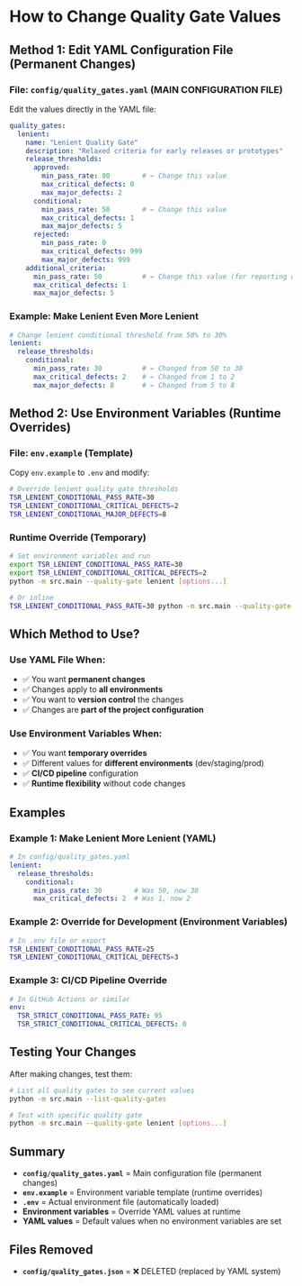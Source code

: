 # How to Change Quality Gate Values

## **Method 1: Edit YAML Configuration File (Permanent Changes)**

### **File: `config/quality_gates.yaml`** (MAIN CONFIGURATION FILE)

Edit the values directly in the YAML file:

```yaml
quality_gates:
  lenient:
    name: "Lenient Quality Gate"
    description: "Relaxed criteria for early releases or prototypes"
    release_thresholds:
      approved:
        min_pass_rate: 80        # ← Change this value
        max_critical_defects: 0
        max_major_defects: 2
      conditional:
        min_pass_rate: 50        # ← Change this value
        max_critical_defects: 1
        max_major_defects: 5
      rejected:
        min_pass_rate: 0
        max_critical_defects: 999
        max_major_defects: 999
    additional_criteria:
      min_pass_rate: 50          # ← Change this value (for reporting only)
      max_critical_defects: 1
      max_major_defects: 5
```

### **Example: Make Lenient Even More Lenient**

```yaml
# Change lenient conditional threshold from 50% to 30%
lenient:
  release_thresholds:
    conditional:
      min_pass_rate: 30          # ← Changed from 50 to 30
      max_critical_defects: 2    # ← Changed from 1 to 2
      max_major_defects: 8       # ← Changed from 5 to 8
```

## **Method 2: Use Environment Variables (Runtime Overrides)**

### **File: `env.example`** (Template)

Copy `env.example` to `.env` and modify:

```bash
# Override lenient quality gate thresholds
TSR_LENIENT_CONDITIONAL_PASS_RATE=30
TSR_LENIENT_CONDITIONAL_CRITICAL_DEFECTS=2
TSR_LENIENT_CONDITIONAL_MAJOR_DEFECTS=8
```

### **Runtime Override (Temporary)**

```bash
# Set environment variables and run
export TSR_LENIENT_CONDITIONAL_PASS_RATE=30
export TSR_LENIENT_CONDITIONAL_CRITICAL_DEFECTS=2
python -m src.main --quality-gate lenient [options...]

# Or inline
TSR_LENIENT_CONDITIONAL_PASS_RATE=30 python -m src.main --quality-gate lenient [options...]
```

## **Which Method to Use?**

### **Use YAML File When:**
- ✅ You want **permanent changes**
- ✅ Changes apply to **all environments**
- ✅ You want to **version control** the changes
- ✅ Changes are **part of the project configuration**

### **Use Environment Variables When:**
- ✅ You want **temporary overrides**
- ✅ Different values for **different environments** (dev/staging/prod)
- ✅ **CI/CD pipeline** configuration
- ✅ **Runtime flexibility** without code changes

## **Examples**

### **Example 1: Make Lenient More Lenient (YAML)**
```yaml
# In config/quality_gates.yaml
lenient:
  release_thresholds:
    conditional:
      min_pass_rate: 30        # Was 50, now 30
      max_critical_defects: 2  # Was 1, now 2
```

### **Example 2: Override for Development (Environment Variables)**
```bash
# In .env file or export
TSR_LENIENT_CONDITIONAL_PASS_RATE=25
TSR_LENIENT_CONDITIONAL_CRITICAL_DEFECTS=3
```

### **Example 3: CI/CD Pipeline Override**
```yaml
# In GitHub Actions or similar
env:
  TSR_STRICT_CONDITIONAL_PASS_RATE: 95
  TSR_STRICT_CONDITIONAL_CRITICAL_DEFECTS: 0
```

## **Testing Your Changes**

After making changes, test them:

```bash
# List all quality gates to see current values
python -m src.main --list-quality-gates

# Test with specific quality gate
python -m src.main --quality-gate lenient [options...]
```

## **Summary**

- **`config/quality_gates.yaml`** = Main configuration file (permanent changes)
- **`env.example`** = Environment variable template (runtime overrides)
- **`.env`** = Actual environment file (automatically loaded)
- **Environment variables** = Override YAML values at runtime
- **YAML values** = Default values when no environment variables are set

## **Files Removed**

- **`config/quality_gates.json`** = ❌ DELETED (replaced by YAML system)